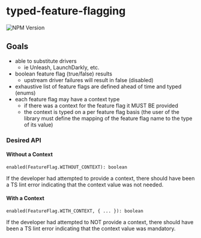# typed-feature-flagging

![NPM Version](https://img.shields.io/npm/v/typed-feature-flagging)

## Goals

- able to substitute drivers
  - ie Unleash, LaunchDarkly, etc.
- boolean feature flag (true/false) results
  - upstream driver failures will result in false (disabled)
- exhaustive list of feature flags are defined ahead of time and typed (enums)
- each feature flag may have a context type
  - if there was a context for the feature flag it MUST BE provided
  - the context is typed on a per feature flag basis (the user of the library must define the mapping of the feature flag name to the type of its value)

### Desired API

#### Without a Context

`enabled(FeatureFlag.WITHOUT_CONTEXT): boolean`

If the developer had attempted to provide a context, there should have been a TS lint error indicating that the context value was not needed.

#### With a Context

`enabled(FeatureFlag.WITH_CONTEXT, { ... }): boolean`

If the developer had attempted to NOT provide a context, there should have been a TS lint error indicating that the context value was mandatory.
